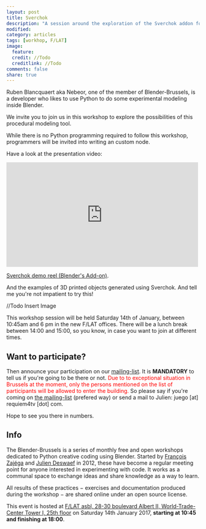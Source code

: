 ```yaml
---
layout: post
title: Sverchok
description: "A session around the exploration of the Sverchok addon for Blender"
modified:
category: articles
tags: [workhop, F/LAT]
image:
  feature: 
  credit: //Todo
  creditlink: //Todo
comments: false
share: true
---
```


Ruben Blancquaert aka Nebeor, one of the member of Blender-Brussels, is a developer who likes to use Python to do some experimental modeling inside Blender.

We invite you to join us in this workshop to explore the possibilities of this procedural modeling tool.

While there is no Python programming required to follow this workshop, programmers will be invited into writing an custom node.

Have a look at the presentation video:

<iframe src="https://www.youtube.com/embed/5iECfOBOhAE" width="500" height="273" frameborder="0" webkitallowfullscreen mozallowfullscreen allowfullscreen></iframe>
<p><a href="https://www.youtube.com/watch?v=5iECfOBOhAE"> Sverchok demo reel (Blender&#039;s Add-on)</a>.</p>

And the examples of 3D printed objects generated using Sverchok. And tell me you're not impatient to try this!

//Todo Insert Image

This workshop session will be held Saturday 14th of January, between 10:45am and 6 pm in the new F/LAT offices. There will be a lunch break between 14:00 and 15:00, so you know, in case you want to join at different times.

## Want to participate?

Then announce your participation on our [mailing-list](http://lurk.org/groups/blender-brussels/). It is **MANDATORY** to tell us if you're going to be there or not. <span style="color:red">Due to to exceptional situation in Brussels at the moment, only the persons mentioned on the list of participants will be allowed to enter the building.</span> So please say if you're coming on [the mailing-list](http://lurk.org/groups/blender-brussels/) (prefered way) or send a mail to Julien: juego [at] requiem4tv [dot] com.

Hope to see you there in numbers.

## Info

The Blender-Brussels is a series of monthly free and open workshops dedicated to Python creative coding using Blender. Started by [François Zajéga](http://frankiezafe.org) and [Julien Deswaef](http://xuv.be) in 2012, these have become a regular meeting point for anyone interested in experimenting with code. It works as a communal space to exchange ideas and share knowledge as a way to learn.

All results of these practices − exercises and documentation produced during the workshop − are shared online under an open source license.

This event is hosted at [F/LAT asbl, 28-30 boulevard Albert II, World-Trade-Center Tower I, 25th floor](http://osm.org/go/0EoTliUnh-?m=) on Saturday 14th January 2017, **starting at 10:45 and finishing at 18:00**.

<div style="clear: both;"></div>
